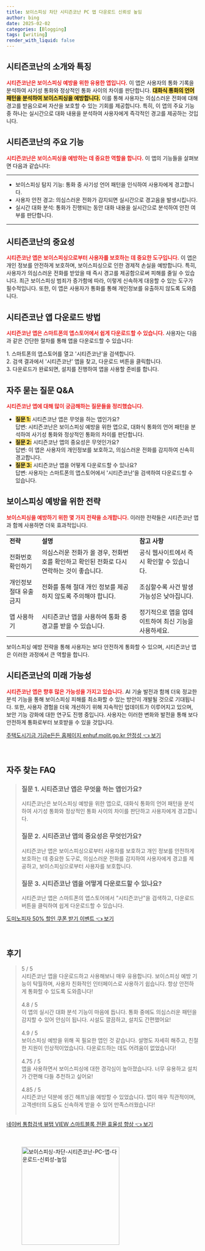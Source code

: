 ```yaml
---
title: 보이스피싱 차단 시티즌코난 PC 앱 다운로드 신뢰성 높임
author: bing
date: 2025-02-02
categories: [Blogging]
tags: [writing]
render_with_liquid: false
---
```



<h2 id='시티즌코난_소개'>시티즌코난의 소개와 특징</h2>

<p><b><span style="color: #ee2323;">시티즌코난은 보이스피싱 예방을 위한 유용한 앱입니다.</span></b> 이 앱은 사용자의 통화 기록을 분석하여 사기성 통화와 정상적인 통화 사이의 차이를 판단합니다. <b><span style="background-color: #ffe066;">대화식 통화의 언어 패턴을 분석하여 보이스피싱을 예방합니다.</span></b> 이를 통해 사용자는 의심스러운 전화에 대해 경고를 받음으로써 자산을 보호할 수 있는 기회를 제공합니다. 특히, 이 앱의 주요 기능 중 하나는 실시간으로 대화 내용을 분석하여 사용자에게 즉각적인 경고를 제공하는 것입니다.</p>

<h2 id='시티즌코난_주요기능'>시티즌코난의 주요 기능</h2>

<p><b><span style="color: #ee2323;">시티즌코난은 보이스피싱을 예방하는 데 중요한 역할을 합니다.</span></b> 이 앱의 기능들을 살펴보면 다음과 같습니다:</p>

<hr />

<ul>
    <li>보이스피싱 탐지 기능: 통화 중 사기성 언어 패턴을 인식하여 사용자에게 경고합니다.</li>
    <li>사용자 안전 경고: 의심스러운 전화가 감지되면 실시간으로 경고음을 발생시킵니다.</li>
    <li>실시간 대화 분석: 통화가 진행되는 동안 대화 내용을 실시간으로 분석하여 안전 여부를 판단합니다.</li>
</ul>

<hr />

<h2 id='시티즌코난_중요성'>시티즌코난의 중요성</h2>

<p><b><span style="color: #ee2323;">시티즌코난 앱은 보이스피싱으로부터 사용자를 보호하는 데 중요한 도구입니다.</span></b> 이 앱은 개인 정보를 안전하게 보호하며, 보이스피싱으로 인한 경제적 손실을 예방합니다. 특히, 사용자가 의심스러운 전화를 받았을 때 즉시 경고를 제공함으로써 피해를 줄일 수 있습니다. 최근 보이스피싱 범죄가 증가함에 따라, 이렇게 신속하게 대응할 수 있는 도구가 필수적입니다. 또한, 이 앱은 사용자가 통화를 통해 개인정보를 유출하지 않도록 도와줍니다.</p>

<h2 id='시티즌코난_다운로드방법'>시티즌코난 앱 다운로드 방법</h2>

<p><b><span style="color: #ee2323;">시티즌코난 앱은 스마트폰의 앱스토어에서 쉽게 다운로드할 수 있습니다.</span></b> 사용자는 다음과 같은 간단한 절차를 통해 앱을 다운로드할 수 있습니다:</p>

<p>1. 스마트폰의 앱스토어를 열고 '시티즌코난'을 검색합니다.<br>
2. 검색 결과에서 '시티즌코난' 앱을 찾고, 다운로드 버튼을 클릭합니다.<br>
3. 다운로드가 완료되면, 설치를 진행하여 앱을 사용할 준비를 합니다.</p>

<h2 id='자주_묻는_질문'>자주 묻는 질문 Q&A</h2>

<p><b><span style="color: #ee2323;">시티즌코난 앱에 대해 많이 궁금해하는 질문들을 정리했습니다.</span></b></p>

<ul>
    <li><b><span style="background-color: #ffe066;">질문 1:</span></b> 시티즌코난 앱은 무엇을 하는 앱인가요?<br>답변: 시티즌코난은 보이스피싱 예방을 위한 앱으로, 대화식 통화의 언어 패턴을 분석하여 사기성 통화와 정상적인 통화의 차이를 판단합니다.</li>
    <li><b><span style="background-color: #ffe066;">질문 2:</span></b> 시티즌코난 앱의 중요성은 무엇인가요?<br>답변: 이 앱은 사용자의 개인정보를 보호하고, 의심스러운 전화를 감지하여 신속히 경고합니다.</li>
    <li><b><span style="background-color: #ffe066;">질문 3:</span></b> 시티즌코난 앱을 어떻게 다운로드할 수 있나요?<br>답변: 사용자는 스마트폰의 앱스토어에서 '시티즌코난'을 검색하여 다운로드할 수 있습니다.</li>
</ul>

<h2 id='보이스피싱_예방_전략'>보이스피싱 예방을 위한 전략</h2>

<p><b><span style="color: #ee2323;">보이스피싱을 예방하기 위한 몇 가지 전략을 소개합니다.</span></b> 이러한 전략들은 시티즌코난 앱과 함께 사용하면 더욱 효과적입니다.</p>

<table>
    <tr>
        <td><b>전략</b></td>
        <td><b>설명</b></td>
        <td><b>참고 사항</b></td>
    </tr>
    <tr>
        <td>전화번호 확인하기</td>
        <td>의심스러운 전화가 올 경우, 전화번호를 확인하고 확인된 전화로 다시 연락하는 것이 좋습니다.</td>
        <td>공식 웹사이트에서 즉시 확인할 수 있습니다.</td>
    </tr>
    <tr>
        <td>개인정보 절대 유출 금지</td>
        <td>전화를 통해 절대 개인 정보를 제공하지 않도록 주의해야 합니다.</td>
        <td>조심할수록 사건 발생 가능성은 낮아집니다.</td>
    </tr>
    <tr>
        <td>앱 사용하기</td>
        <td>시티즌코난 앱을 사용하여 통화 중 경고를 받을 수 있습니다.</td>
        <td>정기적으로 앱을 업데이트하여 최신 기능을 사용하세요.</td>
    </tr>
</table>

<p>보이스피싱 예방 전략을 통해 사용자는 보다 안전하게 통화할 수 있으며, 시티즌코난 앱은 이러한 과정에서 큰 역할을 합니다.</p>

<h2 id='시티즌코난의_미래'>시티즌코난의 미래 가능성</h2>

<p><b><span style="color: #ee2323;">시티즌코난 앱은 향후 많은 가능성을 가지고 있습니다.</span></b> AI 기술 발전과 함께 더욱 정교한 분석 기능을 통해 보이스피싱 피해를 최소화할 수 있는 방안이 개발될 것으로 기대됩니다. 또한, 사용자 경험을 더욱 개선하기 위해 지속적인 업데이트가 이루어지고 있으며, 보안 기능 강화에 대한 연구도 진행 중입니다. 사용자는 이러한 변화와 발전을 통해 보다 안전하게 통화로부터 보호받을 수 있을 것입니다.</p>


<p><a class="click-button" title="주택도시기금 기금e든든 홈페이지 enhuf.molit.go.kr 안정성" href="https://somered.github.io/posts/%EC%A3%BC%ED%83%9D%EB%8F%84%EC%8B%9C%EA%B8%B0%EA%B8%88-%EA%B8%B0%EA%B8%88e%EB%93%A0%EB%93%A0-%ED%99%88%ED%8E%98%EC%9D%B4%EC%A7%80-enhuf.molit.go.kr-%EC%95%88%EC%A0%95%EC%84%B1/" rel="dofollow">주택도시기금 기금e든든 홈페이지 enhuf.molit.go.kr 안정성 👈 보기</a></p><br>
<h2 id='자주_찾는_FAQ'>자주 찾는 FAQ</h2>
<div itemscope="" itemtype="https://schema.org/FAQPage"> 
<blockquote> 
<div itemscope="" itemprop="mainEntity" itemtype="https://schema.org/Question"> 
<h3 itemprop="name">질문 1. 시티즌코난 앱은 무엇을 하는 앱인가요?</h3> 
<div itemscope="" itemprop="acceptedAnswer" itemtype="https://schema.org/Answer"> 
<span itemprop="text"> 
<p>시티즌코난은 보이스피싱 예방을 위한 앱으로, 대화식 통화의 언어 패턴을 분석하여 사기성 통화와 정상적인 통화 사이의 차이를 판단하고 사용자에게 경고합니다.</p> 
</span> 
</div> 
</div> 

<div itemscope="" itemprop="mainEntity" itemtype="https://schema.org/Question"> 
<h3 itemprop="name">질문 2. 시티즌코난 앱의 중요성은 무엇인가요?</h3> 
<div itemscope="" itemprop="acceptedAnswer" itemtype="https://schema.org/Answer"> 
<span itemprop="text"> 
<p>시티즌코난 앱은 보이스피싱으로부터 사용자를 보호하고 개인 정보를 안전하게 보호하는 데 중요한 도구로, 의심스러운 전화를 감지하여 사용자에게 경고를 제공하고, 보이스피싱으로부터 사용자를 보호합니다.</p> 
</span> 
</div> 
</div> 

<div itemscope="" itemprop="mainEntity" itemtype="https://schema.org/Question"> 
<h3 itemprop="name">질문 3. 시티즌코난 앱을 어떻게 다운로드할 수 있나요?</h3> 
<div itemscope="" itemprop="acceptedAnswer" itemtype="https://schema.org/Answer"> 
<span itemprop="text"> 
<p>시티즌코난 앱은 스마트폰의 앱스토어에서 "시티즌코난"을 검색하고, 다운로드 버튼을 클릭하여 쉽게 다운로드할 수 있습니다.</p> 
</span> 
</div> 
</div> 

</blockquote> 
</div>
<p><a class="click-button" title="도미노피자 50% 할인 쿠폰 받기 이벤트" href="https://somered.github.io/posts/%EB%8F%84%EB%AF%B8%EB%85%B8%ED%94%BC%EC%9E%90-50-%ED%95%A0%EC%9D%B8-%EC%BF%A0%ED%8F%B0-%EB%B0%9B%EA%B8%B0-%EC%9D%B4%EB%B2%A4%ED%8A%B8/" rel="dofollow">도미노피자 50% 할인 쿠폰 받기 이벤트 👈 보기</a></p><br>
<h2 id='후기'>후기</h2>
<div itemscope itemtype="https://schema.org/Product">
  <blockquote>
  <div itemprop="review" itemscope itemtype="https://schema.org/Review">
      <div itemprop="reviewRating" itemscope itemtype="https://schema.org/Rating"> <span itemprop="ratingValue">5</span> / <span itemprop="bestRating">5</span> </div>
      <span itemprop="reviewBody">시티즌코난 앱을 다운로드하고 사용해보니 매우 유용합니다. 보이스피싱 예방 기능이 탁월하며, 사용자 친화적인 인터페이스로 사용하기 쉽습니다. 항상 안전하게 통화할 수 있도록 도와줍니다!</span>
  </div>
  <br>
  <div itemprop="review" itemscope itemtype="https://schema.org/Review">
      <div itemprop="reviewRating" itemscope itemtype="https://schema.org/Rating"> <span itemprop="ratingValue">4.8</span> / <span itemprop="bestRating">5</span> </div>
      <span itemprop="reviewBody">이 앱의 실시간 대화 분석 기능이 마음에 듭니다. 통화 중에도 의심스러운 패턴을 감지할 수 있어 안심이 됩니다. 시설도 깔끔하고, 설치도 간편했어요!</span>
  </div>
  <br>
  <div itemprop="review" itemscope itemtype="https://schema.org/Review">
      <div itemprop="reviewRating" itemscope itemtype="https://schema.org/Rating"> <span itemprop="ratingValue">4.9</span> / <span itemprop="bestRating">5</span> </div>
      <span itemprop="reviewBody">보이스피싱 예방을 위해 꼭 필요한 앱인 것 같습니다. 설명도 자세히 해주고, 친절한 지원이 인상적이었습니다. 다운로드하는 데도 어려움이 없었습니다!</span>
  </div>
  <br>
  <div itemprop="review" itemscope itemtype="https://schema.org/Review">
      <div itemprop="reviewRating" itemscope itemtype="https://schema.org/Rating"> <span itemprop="ratingValue">4.75</span> / <span itemprop="bestRating">5</span> </div>
      <span itemprop="reviewBody">앱을 사용하면서 보이스피싱에 대한 경각심이 높아졌습니다. 너무 유용하고 설치가 간편해 다들 추천하고 싶어요!</span>
  </div>
  <br>
  <div itemprop="review" itemscope itemtype="https://schema.org/Review">
      <div itemprop="reviewRating" itemscope itemtype="https://schema.org/Rating"> <span itemprop="ratingValue">4.85</span> / <span itemprop="bestRating">5</span> </div>
      <span itemprop="reviewBody">시티즌코난 덕분에 생긴 해프닝을 예방할 수 있었습니다. 앱이 매우 직관적이며, 고객센터의 도움도 신속하게 받을 수 있어 만족스러웠습니다!</span>
  </div>
  <br>
  </blockquote>
</div>
<p><a class="click-button" title="네이버 통합검색 뷰탭 VIEW 스마트블록 전환 효율성 향상" href="https://somered.github.io/posts/%EB%84%A4%EC%9D%B4%EB%B2%84-%ED%86%B5%ED%95%A9%EA%B2%80%EC%83%89-%EB%B7%B0%ED%83%AD-VIEW-%EC%8A%A4%EB%A7%88%ED%8A%B8%EB%B8%94%EB%A1%9D-%EC%A0%84%ED%99%98-%ED%9A%A8%EC%9C%A8%EC%84%B1-%ED%96%A5%EC%83%81/" rel="dofollow">네이버 통합검색 뷰탭 VIEW 스마트블록 전환 효율성 향상 👈 보기</a></p><br>
<figure class="image"><img src="https://somered.github.io/assets/img/thumbnail/보이스피싱-차단-시티즌코난-PC-앱-다운로드-신뢰성-높임.webp" alt="보이스피싱-차단-시티즌코난-PC-앱-다운로드-신뢰성-높임" width="256" height="256"></figure>
